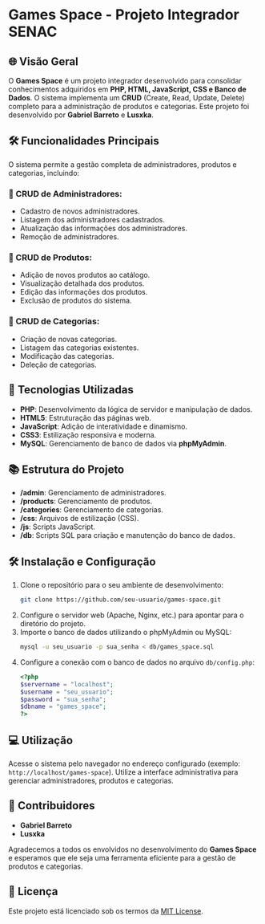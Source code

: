 # Games Space - Projeto Integrador SENAC

## 🌐 Visão Geral
O **Games Space** é um projeto integrador desenvolvido para consolidar conhecimentos adquiridos em **PHP, HTML, JavaScript, CSS e Banco de Dados**. O sistema implementa um **CRUD** (Create, Read, Update, Delete) completo para a administração de produtos e categorias. Este projeto foi desenvolvido por **Gabriel Barreto** e **Lusxka**.

## 🛠️ Funcionalidades Principais
O sistema permite a gestão completa de administradores, produtos e categorias, incluindo:

### 👤 CRUD de Administradores:
- Cadastro de novos administradores.
- Listagem dos administradores cadastrados.
- Atualização das informações dos administradores.
- Remoção de administradores.

### 🏢 CRUD de Produtos:
- Adição de novos produtos ao catálogo.
- Visualização detalhada dos produtos.
- Edição das informações dos produtos.
- Exclusão de produtos do sistema.

### 🌟 CRUD de Categorias:
- Criação de novas categorias.
- Listagem das categorias existentes.
- Modificação das categorias.
- Deleção de categorias.

## 💪 Tecnologias Utilizadas
- **PHP**: Desenvolvimento da lógica de servidor e manipulação de dados.
- **HTML5**: Estruturação das páginas web.
- **JavaScript**: Adição de interatividade e dinamismo.
- **CSS3**: Estilização responsiva e moderna.
- **MySQL**: Gerenciamento de banco de dados via **phpMyAdmin**.

## 📚 Estrutura do Projeto
- **/admin**: Gerenciamento de administradores.
- **/products**: Gerenciamento de produtos.
- **/categories**: Gerenciamento de categorias.
- **/css**: Arquivos de estilização (CSS).
- **/js**: Scripts JavaScript.
- **/db**: Scripts SQL para criação e manutenção do banco de dados.

## 🛠️ Instalação e Configuração
1. Clone o repositório para o seu ambiente de desenvolvimento:
   ```bash
   git clone https://github.com/seu-usuario/games-space.git
   ```
2. Configure o servidor web (Apache, Nginx, etc.) para apontar para o diretório do projeto.
3. Importe o banco de dados utilizando o phpMyAdmin ou MySQL:
   ```bash
   mysql -u seu_usuario -p sua_senha < db/games_space.sql
   ```
4. Configure a conexão com o banco de dados no arquivo `db/config.php`:
   ```php
   <?php
   $servername = "localhost";
   $username = "seu_usuario";
   $password = "sua_senha";
   $dbname = "games_space";
   ?>
   ```

## 💻 Utilização
Acesse o sistema pelo navegador no endereço configurado (exemplo: `http://localhost/games-space`). Utilize a interface administrativa para gerenciar administradores, produtos e categorias.

## 👥 Contribuidores
- **Gabriel Barreto**
- **Lusxka**

Agradecemos a todos os envolvidos no desenvolvimento do **Games Space** e esperamos que ele seja uma ferramenta eficiente para a gestão de produtos e categorias.

## 🌟 Licença
Este projeto está licenciado sob os termos da [MIT License](LICENSE).

